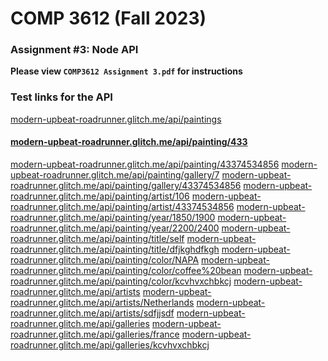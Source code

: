 # COMP 3612 (Fall 2023)
### Assignment #3: Node API

**Please view `COMP3612 Assignment 3.pdf` for instructions**

### Test links for the API
[modern-upbeat-roadrunner.glitch.me/api/paintings](https://modern-upbeat-roadrunner.glitch.me/api/paintings)
####
#### [modern-upbeat-roadrunner.glitch.me/api/painting/433](https://modern-upbeat-roadrunner.glitch.me/api/painting/433)
[modern-upbeat-roadrunner.glitch.me/api/painting/43374534856](https://modern-upbeat-roadrunner.glitch.me/api/painting/43374534856)
[modern-upbeat-roadrunner.glitch.me/api/painting/gallery/7](https://modern-upbeat-roadrunner.glitch.me/api/painting/gallery/7)
[modern-upbeat-roadrunner.glitch.me/api/painting/gallery/43374534856](https://modern-upbeat-roadrunner.glitch.me/api/painting/gallery/43374534856)
[modern-upbeat-roadrunner.glitch.me/api/painting/artist/106](https://modern-upbeat-roadrunner.glitch.me/api/painting/artist/106)
[modern-upbeat-roadrunner.glitch.me/api/painting/artist/43374534856](https://modern-upbeat-roadrunner.glitch.me/api/painting/artist/43374534856)
[modern-upbeat-roadrunner.glitch.me/api/painting/year/1850/1900](https://modern-upbeat-roadrunner.glitch.me/api/painting/year/1850/1900)
[modern-upbeat-roadrunner.glitch.me/api/painting/year/2200/2400](https://modern-upbeat-roadrunner.glitch.me/api/painting/year/2200/2400)
[modern-upbeat-roadrunner.glitch.me/api/painting/title/self](https://modern-upbeat-roadrunner.glitch.me/api/painting/title/self)
[modern-upbeat-roadrunner.glitch.me/api/painting/title/dfjkghdfkgh](https://modern-upbeat-roadrunner.glitch.me/api/painting/title/dfjkghdfkgh)
[modern-upbeat-roadrunner.glitch.me/api/painting/color/NAPA](https://modern-upbeat-roadrunner.glitch.me/api/painting/color/NAPA)
[modern-upbeat-roadrunner.glitch.me/api/painting/color/coffee%20bean](https://modern-upbeat-roadrunner.glitch.me/api/painting/color/coffee%20bean)
[modern-upbeat-roadrunner.glitch.me/api/painting/color/kcvhvxchbkcj](https://modern-upbeat-roadrunner.glitch.me/api/painting/color/kcvhvxchbkcj)
[modern-upbeat-roadrunner.glitch.me/api/artists](https://modern-upbeat-roadrunner.glitch.me/api/artists)
[modern-upbeat-roadrunner.glitch.me/api/artists/Netherlands](https://modern-upbeat-roadrunner.glitch.me/api/artists/Netherlands)
[modern-upbeat-roadrunner.glitch.me/api/artists/sdfjjsdf](https://modern-upbeat-roadrunner.glitch.me/api/artists/sdfjjsdf)
[modern-upbeat-roadrunner.glitch.me/api/galleries](https://modern-upbeat-roadrunner.glitch.me/api/galleries)
[modern-upbeat-roadrunner.glitch.me/api/galleries/france](https://modern-upbeat-roadrunner.glitch.me/api/galleries/france)
[modern-upbeat-roadrunner.glitch.me/api/galleries/kcvhvxchbkcj](https://modern-upbeat-roadrunner.glitch.me/api/galleries/kcvhvxchbkcj)

